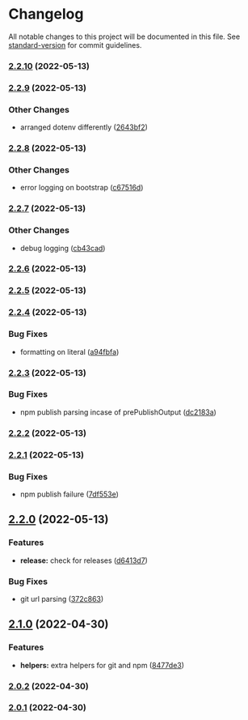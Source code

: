 # Changelog

All notable changes to this project will be documented in this file. See [standard-version](https://github.com/conventional-changelog/standard-version) for commit guidelines.

### [2.2.10](https://github.com/lexedwards/release-cli/compare/v2.2.9...v2.2.10) (2022-05-13)

### [2.2.9](https://github.com/lexedwards/release-cli/compare/v2.2.8...v2.2.9) (2022-05-13)


### Other Changes

* arranged dotenv differently ([2643bf2](https://github.com/lexedwards/release-cli/commit/2643bf215d30f1c6ce9a6062f82f517ae1fb0757))

### [2.2.8](https://github.com/lexedwards/release-cli/compare/v2.2.7...v2.2.8) (2022-05-13)


### Other Changes

* error logging on bootstrap ([c67516d](https://github.com/lexedwards/release-cli/commit/c67516d6bec7d5fb7004683adfc7da2ee0789d88))

### [2.2.7](https://github.com/lexedwards/release-cli/compare/v2.2.6...v2.2.7) (2022-05-13)


### Other Changes

* debug logging ([cb43cad](https://github.com/lexedwards/release-cli/commit/cb43cad3f4272165260610dfc74ea2f0f6a4edd1))

### [2.2.6](https://github.com/lexedwards/release-cli/compare/v2.2.5...v2.2.6) (2022-05-13)

### [2.2.5](https://github.com/lexedwards/release-cli/compare/v2.2.4...v2.2.5) (2022-05-13)

### [2.2.4](https://github.com/lexedwards/release-cli/compare/v2.2.3...v2.2.4) (2022-05-13)


### Bug Fixes

* formatting on literal ([a94fbfa](https://github.com/lexedwards/release-cli/commit/a94fbfa07de13fb57b758c2b0ce97eb4a77e847b))

### [2.2.3](https://github.com/lexedwards/release-cli/compare/v2.2.2...v2.2.3) (2022-05-13)


### Bug Fixes

* npm publish parsing incase of prePublishOutput ([dc2183a](https://github.com/lexedwards/release-cli/commit/dc2183a7fd16e7211822e119c487760a07a43844))

### [2.2.2](https://github.com/lexedwards/release-cli/compare/v2.2.1...v2.2.2) (2022-05-13)

### [2.2.1](https://github.com/lexedwards/release-cli/compare/v2.2.0...v2.2.1) (2022-05-13)


### Bug Fixes

* npm publish failure ([7df553e](https://github.com/lexedwards/release-cli/commit/7df553e332f648941525acbecd4e47d93982edae))

## [2.2.0](https://github.com/lexedwards/release-cli/compare/v2.1.0...v2.2.0) (2022-05-13)


### Features

* **release:** check for releases ([d6413d7](https://github.com/lexedwards/release-cli/commit/d6413d75c43273e6edf2d0a5c12aeac964db1d54))


### Bug Fixes

* git url parsing ([372c863](https://github.com/lexedwards/release-cli/commit/372c86349e1fac65484a1d079847db22f7843484))

## [2.1.0](https://github.com/lexedwards/release-cli/compare/v2.0.2...v2.1.0) (2022-04-30)


### Features

* **helpers:** extra helpers for git and npm ([8477de3](https://github.com/lexedwards/release-cli/commit/8477de3330b8b0b3cd67b48868f604a743b8f12a))

### [2.0.2](https://github.com/lexedwards/release-cli/compare/v2.0.1...v2.0.2) (2022-04-30)

### [2.0.1](https://github.com/lexedwards/release-cli/compare/v2.0.0...v2.0.1) (2022-04-30)
